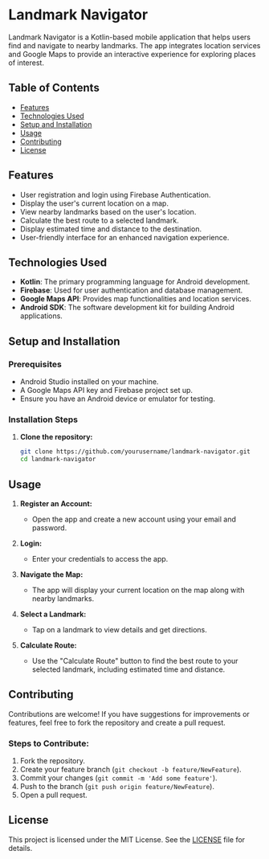 # Landmark Navigator

Landmark Navigator is a Kotlin-based mobile application that helps users find and navigate to nearby landmarks. The app integrates location services and Google Maps to provide an interactive experience for exploring places of interest.

## Table of Contents

- [Features](#features)
- [Technologies Used](#technologies-used)
- [Setup and Installation](#setup-and-installation)
- [Usage](#usage)
- [Contributing](#contributing)
- [License](#license)

## Features

- User registration and login using Firebase Authentication.
- Display the user's current location on a map.
- View nearby landmarks based on the user's location.
- Calculate the best route to a selected landmark.
- Display estimated time and distance to the destination.
- User-friendly interface for an enhanced navigation experience.

## Technologies Used

- **Kotlin**: The primary programming language for Android development.
- **Firebase**: Used for user authentication and database management.
- **Google Maps API**: Provides map functionalities and location services.
- **Android SDK**: The software development kit for building Android applications.

## Setup and Installation

### Prerequisites

- Android Studio installed on your machine.
- A Google Maps API key and Firebase project set up.
- Ensure you have an Android device or emulator for testing.

### Installation Steps

1. **Clone the repository:**
   ```bash
   git clone https://github.com/yourusername/landmark-navigator.git
   cd landmark-navigator
## Usage

1. **Register an Account:**
   - Open the app and create a new account using your email and password.

2. **Login:**
   - Enter your credentials to access the app.

3. **Navigate the Map:**
   - The app will display your current location on the map along with nearby landmarks.

4. **Select a Landmark:**
   - Tap on a landmark to view details and get directions.

5. **Calculate Route:**
   - Use the "Calculate Route" button to find the best route to your selected landmark, including estimated time and distance.

## Contributing

Contributions are welcome! If you have suggestions for improvements or features, feel free to fork the repository and create a pull request.

### Steps to Contribute:
1. Fork the repository.
2. Create your feature branch (`git checkout -b feature/NewFeature`).
3. Commit your changes (`git commit -m 'Add some feature'`).
4. Push to the branch (`git push origin feature/NewFeature`).
5. Open a pull request.

## License

This project is licensed under the MIT License. See the [LICENSE](LICENSE) file for details.
